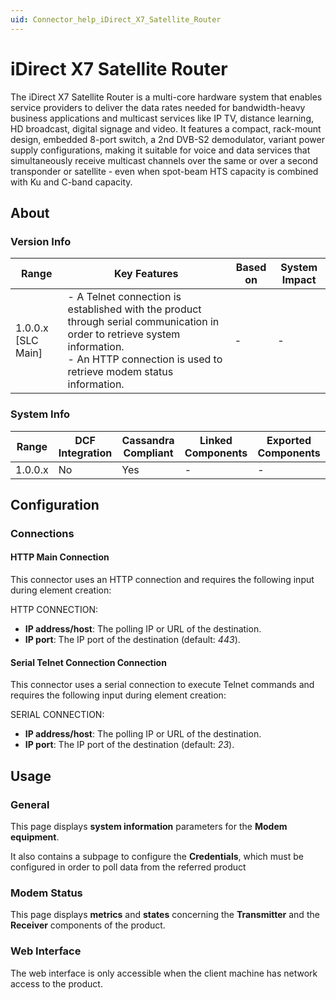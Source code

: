 ```yaml
---
uid: Connector_help_iDirect_X7_Satellite_Router
---
```


# iDirect X7 Satellite Router

The iDirect X7 Satellite Router is a multi-core hardware system that enables service providers to deliver the data rates needed for bandwidth-heavy business applications and multicast services like IP TV, distance learning, HD broadcast, digital signage and video. It features a compact, rack-mount design, embedded 8-port switch, a 2nd DVB-S2 demodulator, variant power supply configurations, making it suitable for voice and data services that simultaneously receive multicast channels over the same or over a second transponder or satellite - even when spot-beam HTS capacity is combined with Ku and C-band capacity.

## About

### Version Info

| Range | Key Features | Based on | System Impact |
|--|--|--|--|
| 1.0.0.x [SLC Main] | - A Telnet connection is established with the product through serial communication in order to retrieve system information.<br>- An HTTP connection is used to retrieve modem status information. | - | - |

### System Info

| Range     | DCF Integration     | Cassandra Compliant     | Linked Components     | Exported Components     |
|-----------|---------------------|-------------------------|-----------------------|-------------------------|
| 1.0.0.x   | No                  | Yes                     | -                     | -                       |

## Configuration

### Connections

#### HTTP Main Connection

This connector uses an HTTP connection and requires the following input during element creation:

HTTP CONNECTION:

- **IP address/host**: The polling IP or URL of the destination.
- **IP port**: The IP port of the destination (default: *443*).

#### Serial Telnet Connection Connection

This connector uses a serial connection to execute Telnet commands and requires the following input during element creation:

SERIAL CONNECTION:

- **IP address/host**: The polling IP or URL of the destination.
- **IP port**: The IP port of the destination (default: *23*).

## Usage

### General

This page displays **system information** parameters for the **Modem equipment**.

It also contains a subpage to configure the **Credentials**, which must be configured in order to poll data from the referred product

### Modem Status

This page displays **metrics** and **states** concerning the **Transmitter** and the **Receiver** components of the product.

### Web Interface

The web interface is only accessible when the client machine has network access to the product.
